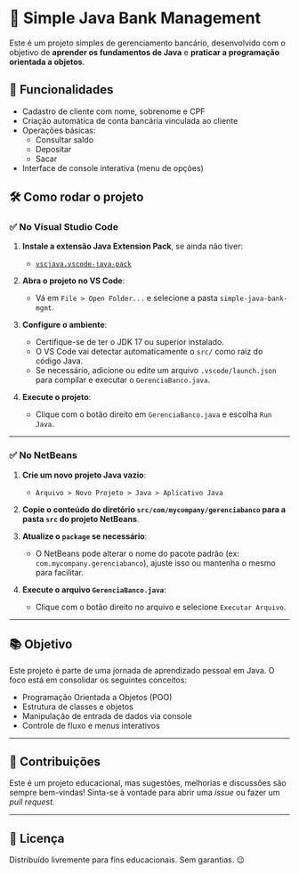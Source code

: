 # 🏦 Simple Java Bank Management

Este é um projeto simples de gerenciamento bancário, desenvolvido com o objetivo de **aprender os fundamentos de Java** e **praticar a programação orientada a objetos**.

## 🚀 Funcionalidades

- Cadastro de cliente com nome, sobrenome e CPF
- Criação automática de conta bancária vinculada ao cliente
- Operações básicas:
  - Consultar saldo
  - Depositar
  - Sacar
- Interface de console interativa (menu de opções)

## 🛠️ Como rodar o projeto

### ✅ No Visual Studio Code

1. **Instale a extensão Java Extension Pack**, se ainda não tiver:
   - [`vscjava.vscode-java-pack`](https://marketplace.visualstudio.com/items?itemName=vscjava.vscode-java-pack)

2. **Abra o projeto no VS Code**:
   - Vá em `File > Open Folder...` e selecione a pasta `simple-java-bank-mgmt`.

3. **Configure o ambiente**:
   - Certifique-se de ter o JDK 17 ou superior instalado.
   - O VS Code vai detectar automaticamente o `src/` como raiz do código Java.
   - Se necessário, adicione ou edite um arquivo `.vscode/launch.json` para compilar e executar o `GerenciaBanco.java`.

4. **Execute o projeto**:
   - Clique com o botão direito em `GerenciaBanco.java` e escolha `Run Java`.

---

### ✅ No NetBeans

1. **Crie um novo projeto Java vazio**:
   - `Arquivo > Novo Projeto > Java > Aplicativo Java`

2. **Copie o conteúdo do diretório `src/com/mycompany/gerenciabanco` para a pasta `src` do projeto NetBeans**.

3. **Atualize o `package` se necessário**:
   - O NetBeans pode alterar o nome do pacote padrão (ex: `com.mycompany.gerenciabanco`), ajuste isso ou mantenha o mesmo para facilitar.

4. **Execute o arquivo `GerenciaBanco.java`**:
   - Clique com o botão direito no arquivo e selecione `Executar Arquivo`.

---

## 📚 Objetivo

Este projeto é parte de uma jornada de aprendizado pessoal em Java. O foco está em consolidar os seguintes conceitos:

- Programação Orientada a Objetos (POO)
- Estrutura de classes e objetos
- Manipulação de entrada de dados via console
- Controle de fluxo e menus interativos

---

## 🤝 Contribuições

Este é um projeto educacional, mas sugestões, melhorias e discussões são sempre bem-vindas! Sinta-se à vontade para abrir uma *issue* ou fazer um *pull request*.

---

## 📜 Licença

Distribuído livremente para fins educacionais. Sem garantias. 😉
